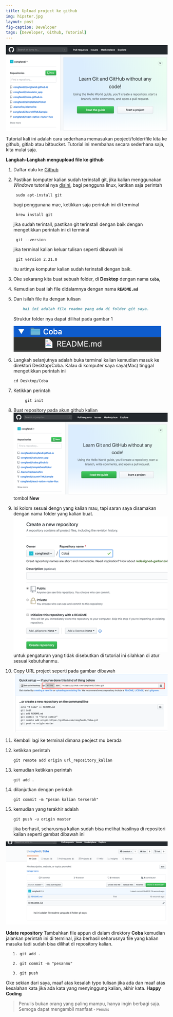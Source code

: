```yaml
---
title: Upload project ke github
img: hipster.jpg
layout: post
fig-caption: Developer
tags: [Developer, Github, Tutorial]
---
```

![Cover](/../img/30-03-2019/cover.png)


Tutorial kali ini adalah cara sederhana memasukan peoject/folder/file kita ke github, gitlab atau bitbucket. Tutorial ini membahas secara sederhana saja, kita mulai saja.
<!--more-->
**Langkah-Langkah mengupload file ke github**
1. Daftar dulu ke [Github](https://github.com)
   
2. Pastikan komputer kalian sudah terinstall git, jika kalian menggunakan *Windows* tutorial nya [disini](https://www.petanikode.com/git-install/), bagi pengguna linux, ketikan saja perintah
   
        sudo apt-install git
   
    bagi penggunana mac, ketikkan saja perintah ini di terminal

    
        brew install git
    

    jika sudah terintall, pastikan git terinstall dengan baik dengan mengetikkan perintah ini di terminal

    
        git --version
    

    jika terminal kalian keluar tulisan seperti dibawah ini

    
        git version 2.21.0

    itu artinya komputer kalian sudah terinstall dengan baik.

3. Oke sekarang kita buat sebuah folder, di **Desktop** dengan nama **`Coba`**, 
4. Kemudian buat lah file didalamnya dengan nama **`README.md`** 
5. Dan isilah file itu dengan tulisan 

    ```md
        hai ini adalah file readme yang ada di folder git saya.
    ```

    Struktur folder nya dapat dilihat pada gambar 1

    ![Gambar 1](/../img/30-03-2019/gambar1.png)

6. Langkah selanjutnya adalah buka terminal kalian kemudian masuk ke direktori Desktop/Coba. Kalau di komputer saya saya(Mac) tinggal mengetikkan perintah ini

    ```terminal
    cd Desktop/Coba
    ```

7. Ketikkan perintah 
   ```
        git init
   ```
8. Buat repository pada akun github kalian
    ![Github](/../img/30-03-2019/cover.png)
    tombol **New** 
9.  Isi kolom sesuai dengn yang kalian mau, tapi saran saya disamakan dengan nama folder yang kalian buat.
![gambar 2](/../img/30-03-2019/gambar2.png)
untuk pengaturan yang tidak disebutkan di tutorial ini silahkan di atur sesuai kebutuhanmu.
10. Copy URL project seperti pada gambar dibawah
    ![Gambar 4](/../img/30-03-2019/gambar4.png)
11. Kembali lagi ke terminal dimana peoject mu berada
12. ketikkan perintah
        
        git remote add origin url_repository_kalian

13. kemudian ketikkan perintah

        git add .

14. dilanjutkan dengan perintah
    
        git commit -m "pesan kalian terserah"

15. kemudian yang terakhir adalah
    
        git push -u origin master

    jika berhasil, seharusnya kalian sudah bisa melihat hasilnya di repositori kalian seperti gambat dibawah ini

![gambar hasil](/../img/30-03-2019/sukses.png)


**Udate repository**
Tambahkan file appun di dalam direktory **Coba** kemudian jalankan perintah ini di terminal, jika berhasil seharusnya file yang kalian masuka tadi sudah bisa dilihat di repository kalian.
```
   1. git add .
```
```
   2. git commit -m "pesanmu"
```
```
   3. git push
```



Oke sekian dari saya, maaf atas kesalah typo tulisan jika ada dan maaf atas kesalahan kata jika ada kata yang menyinggung kalian, akhir kata. **Happy Coding**

>Penulis bukan orang yang paling mampu, hanya ingin berbagi saja. Semoga dapat mengambil manfaat<small> - Penulis</small>

